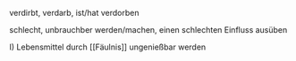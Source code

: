 verdirbt, verdarb, ist/hat verdorben

schlecht, unbrauchber werden/machen, einen schlechten Einfluss ausüben

 I) Lebensmittel durch [[Fäulnis]] ungenießbar werden